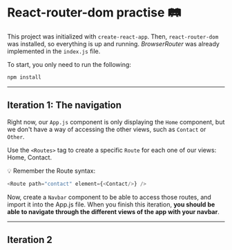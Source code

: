 # React-router-dom practise 🛤

This project was initialized with <code>create-react-app</code>. Then, <code>react-router-dom</code> was installed, so everything is up and running. *BrowserRouter* was already implemented in the <code>index.js</code> file.

To start, you only need to run the following:

```bash
npm install
```

---

## Iteration 1: The navigation

Right now, our <code>App.js</code> component is only displaying the <code>Home</code> component, but we don't have a way of accessing the other views, such as <code>Contact</code> or <code>Other</code>.

Use the `<Routes>` tag to create a specific `Route` for each one of our views: Home, Contact.

💡 Remember the Route syntax:
```js
<Route path="contact" element={<Contact/>} />
```

Now, create a `Navbar` component to be able to access those routes, and import it into the App.js file. When you finish this iteration, **you should be able to navigate through the different views of the app with your navbar**.

---

## Iteration 2
